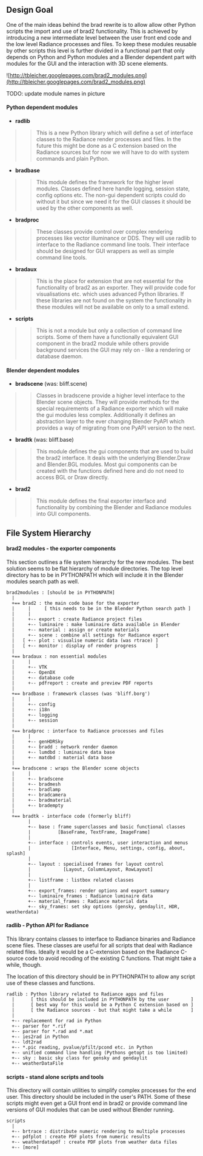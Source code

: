 ## Design Goal ##

One of the main ideas behind the brad rewrite is to allow allow
other Python scripts the import and use of brad2 functionality.
This is achieved by introducing a new intermediate level
between the user front end code and the low level Radiance processes
and files. To keep these modules reusable by other scripts this level
is further divided in a functional part that only depends on Python
and Python modules and a Blender dependent part with modules for the
GUI and the interaction with 3D scene elements.

![http://tbleicher.googlepages.com/brad2_modules.png](http://tbleicher.googlepages.com/brad2_modules.png)

TODO: update module names in picture


#### Python dependent modules ####

  * **radlib**
> > This is a new Python library which will define a set of interface
> > classes to the Radiance render processes and files. In the future
> > this might be done as a C extension based on the Radiance sources
> > but for now we will have to do with system commands and plain Python.

  * **bradbase**
> > This module defines the framework for the higher level modules.
> > Classes defined here handle logging, session state, config options
> > etc. The non-gui dependent scripts could do without it but since
> > we need it for the GUI classes it should be used by the other
> > components as well.

  * **bradproc**
> > These classes provide control over complex rendering processes like
> > vector illuminance or DDS. They will use radlib to interface to the
> > Radiance command line tools. Their interface should be designed for
> > GUI wrappers as well as simple command line tools.

  * **bradaux**
> > This is the place for extension that are not essential for the
> > functionality of brad2 as an exporter. They will provide code for
> > visualisations etc. which uses advanced Python libraries. If these
> > libraries are not found on the system the functionality in these modules
> > will not be available on only to a small extend.

  * **scripts**
> > This is not a module but only a collection of command line scripts.
> > Some of them have a functionally equivalent GUI component in the
> > brad2 module while others provide background services the GUI may
> > rely on - like a rendering or database daemon.


#### Blender dependent modules ####

  * **bradscene** (was: bliff.scene)
> > Classes in bradscene provide a higher level interface to the Blender
> > scene objects. They will provide methods for the special requirements
> > of a Radiance exporter which will make the gui modules less complex.
> > Additionally it defines an abstraction layer to the ever changing
> > Blender PyAPI which provides a way of migrating from one PyAPI version
> > to the next.

  * **bradtk** (was: bliff.base)
> > This module defines the gui components that are used to build the
> > brad2 interface. It deals with the underlying Blender.Draw and Blender.BGL
> > modules. Most gui components can be created with the functions
> > defined here and do not need to access BGL or Draw directly.

  * **brad2**
> > This module defines the final exporter interface and functionality
> > by combining the Blender and Radiance modules into GUI components.



## File System Hierarchy ##

#### brad2 modules - the exporter components ####

This section outlines a file system hierarchy for the new modules.
The best solution seems to be flat hierarchy of module directories.
The top level directory has to be in PYTHONPATH which will include
it in the Blender modules search path as well.

```
brad2modules : [should be in PYTHONPATH]
  |
  +== brad2 : the main code base for the exporter
  |     |     [ this needs to be in the Blender Python search path ]
  |     | 
  |     +-- export : create Radiance project files
  |     +-- luminaire : make luminaire data available in Blender
  |     +-- material : assign or create materials
  |     +-- scene : combine all settings for Radiance export
  |   [ +-- plot : visualise numeric data (was rtrace) ]
  |   [ +-- monitor : display of render progress       ]
  |
  +== bradaux : non essential modules
  |     |
  |     +-- VTK
  |     +-- OpenDX
  |     +-- database code
  |     +-- pdfreport : create and preview PDF reports
  |
  +== bradbase : framework classes (was 'bliff.borg')
  |     |
  |     +-- config
  |     +-- i18n
  |     +-- logging
  |     +-- session
  |
  +== bradproc : interface to Radiance processes and files
  |     |
  |     +-- genHDRSky
  |     +-- bradd : network render daemon
  |     +-- lumdbd : luminaire data base
  |     +-- matdbd : material data base
  |     
  +== bradscene : wraps the Blender scene objects
  |     |
  |     +-- bradscene
  |     +-- bradmesh
  |     +-- bradlamp
  |     +-- bradcamera
  |     +-- bradmaterial
  |     +-- bradempty
  |
  +== bradtk - interface code (formerly bliff)
        |
        +-- base : frame superclasses and basic functional classes
        |          [BaseFrame, TextFrame, ImageFrame]
        | 
        +-- interface : controls events, user interaction and menus
        |               [Interface, Menu, settings, config, about, splash]
        |
        +-- layout : specialised frames for layout control
        |            [Layout, ColumnLayout, RowLayout]
        |
        +-- listframe : listbox related classes
        |
        +-- export_frames: render options and export summary
        +-- luminaire_frames : Radiance luminaire data
        +-- material_frames : Radiance material data
        +-- sky_frames: set sky options (gensky, gendaylit, HDR, weatherdata)    
```


#### radlib - Python API for Radiance ####

This library contains classes to interface to Radiance binaries
and Radiance scene files. These classes are useful for all scripts
that deal with Radiance related files. Ideally it would be a C-extension
based on the Radiance C-source code to avoid recoding of the existing
C functions. That might take a while, though.

The location of this directory should be in PYTHONPATH to allow
any script use of these classes and functions.


```
radlib : Python library related to Radiance apps and files
  |      [ this should be included in PYTHONPATH by the user        ]
  |      [ best way for this would be a Python C extension based on ]
  |      [ the Radiance sources - but that might take a while       ]
  |
  +-- replacement for rad in Python
  +-- parser for *.rif
  +-- parser for *.rad and *.mat
  +-- ies2rad in Python
  +-- ldt2rad
  +-- *.pic reading, pvalue/pfilt/pcond etc. in Python
  +-- unified command line handling (Pythons getopt is too limited)
  +-- sky : basic sky class for gensky and gendaylit
  +-- weatherDataFile
```


#### scripts - stand alone scripts and tools ####

This directory will contain utilities to simplify complex processes
for the end user. This directory should be included in the user's PATH.
Some of these scripts might even get a GUI front end in brad2 or provide
command line versions of GUI modules that can be used without Blender
running.

```
scripts
  |
  +-- brtrace : distribute numeric rendering to multiple processes
  +-- pdfplot : create PDF plots from numeric results
  +-- weatherdatapdf : create PDF plots from weather data files
  +-- [more]
```


